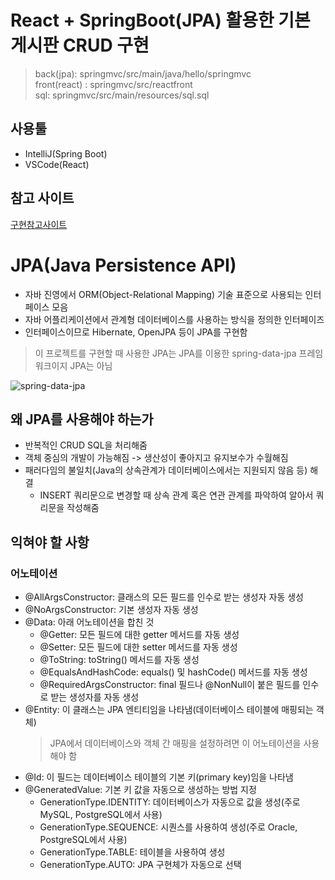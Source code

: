 # React + SpringBoot(JPA) 활용한 기본 게시판 CRUD 구현

> back(jpa): springmvc/src/main/java/hello/springmvc \
> front(react) : springmvc/src/reactfront \
> sql: springmvc/src/main/resources/sql.sql

## 사용툴
- IntelliJ(Spring Boot)
- VSCode(React)

## 참고 사이트
[구현참고사이트](https://github.com/sosow0212/restApiWithReact/tree/master)

# JPA(Java Persistence API)
- 자바 진영에서 ORM(Object-Relational Mapping) 기술 표준으로 사용되는 인터페이스 모음
- 자바 어플리케이션에서 관계형 데이터베이스를 사용하는 방식을 정의한 인터페이즈
- 인터페이스이므로 Hibernate, OpenJPA 등이 JPA를 구현함
> 이 프로젝트를 구현할 때 사용한 JPA는 JPA를 이용한 spring-data-jpa 프레임워크이지 JPA는 아님

![spring-data-jpa](https://img1.daumcdn.net/thumb/R1280x0/?scode=mtistory2&fname=https%3A%2F%2Fblog.kakaocdn.net%2Fdn%2FbFmukB%2Fbtq0qA03yL7%2FD2Sys7i6RaEBAd6cK0fuFk%2Fimg.png)

## 왜 JPA를 사용해야 하는가
- 반복적인 CRUD SQL을 처리해줌
- 객체 중심의 개발이 가능해짐 -> 생산성이 좋아지고 유지보수가 수월해짐
- 패러다임의 불일치(Java의 상속관계가 데이터베이스에서는 지원되지 않음 등) 해결
    - INSERT 쿼리문으로 변경할 때 상속 관계 혹은 연관 관계를 파악하여 알아서 쿼리문을 작성해줌

## 익혀야 할 사항
### 어노테이션
- @AllArgsConstructor: 클래스의 모든 필드를 인수로 받는 생성자 자동 생성
- @NoArgsConstructor: 기본 생성자 자동 생성
- @Data: 아래 어노테이션을 합친 것
    - @Getter: 모든 필드에 대한 getter 메서드를 자동 생성
    - @Setter: 모든 필드에 대한 setter 메서드를 자동 생성
    - @ToString: toString() 메서드를 자동 생성
    - @EqualsAndHashCode: equals() 및 hashCode() 메서드를 자동 생성
    - @RequiredArgsConstructor: final 필드나 @NonNull이 붙은 필드를 인수로 받는 생성자를 자동 생성
- @Entity: 이 클래스는 JPA 엔티티임을 나타냄(데이터베이스 테이블에 매핑되는 객체)
    > JPA에서 데이터베이스와 객체 간 매핑을 설정하려면 이 어노테이션을 사용해야 함
- @Id: 이 필드는 데이터베이스 테이블의 기본 키(primary key)임을 나타냄
- @GeneratedValue: 기본 키 값을 자동으로 생성하는 방법 지정
    - GenerationType.IDENTITY: 데이터베이스가 자동으로 값을 생성(주로 MySQL, PostgreSQL에서 사용)
    - GenerationType.SEQUENCE: 시퀀스를 사용하여 생성(주로 Oracle, PostgreSQL에서 사용)
    - GenerationType.TABLE: 테이블을 사용하여 생성
    - GenerationType.AUTO: JPA 구현체가 자동으로 선택
